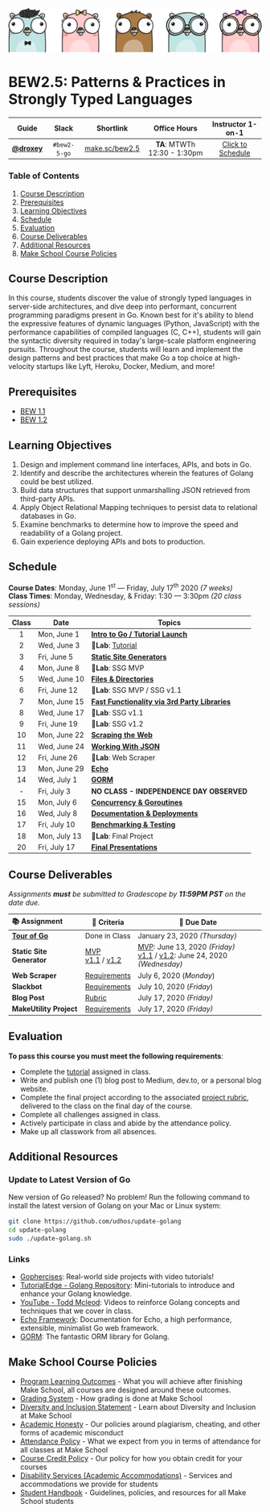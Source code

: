 ![](https://raw.githubusercontent.com/ashleymcnamara/gophers/master/GOPHER_AVATARS.jpg)

# BEW2.5: Patterns & Practices in Strongly Typed Languages

|                  Guide                   |    Slack     | Shortlink | Office Hours | Instructor 1-on-1 |
| :--------------------------------------: | :----------: | :--------------------------------------: | :-----------------------------------------------: |  :----------: |
| [**@droxey**](https://github.com/droxey) | `#bew2-5-go` | [make.sc/bew2.5](https://make.sc/bew2.5) | **TA**: MTWTh 12:30 - 1:30pm |  [Click to Schedule](https://make.sc/codewithdani) |

<!-- omit in toc -->
### Table of Contents

1. [Course Description](#course-description)
2. [Prerequisites](#prerequisites)
3. [Learning Objectives](#learning-objectives)
4. [Schedule](#schedule)
5. [Evaluation](#evaluation)
6. [Course Deliverables](#course-deliverables)
7. [Additional Resources](#additional-resources)
8. [Make School Course Policies](#make-school-course-policies)

## Course Description

In this course, students discover the value of strongly typed languages in server-side architectures, and dive deep into performant, concurrent programming paradigms present in Go. Known best for it's ability to blend the expressive features of dynamic languages (Python, JavaScript) with the performance capabilities of compiled languages (C, C++), students will gain the syntactic diversity required in today's large-scale platform engineering pursuits. Throughout the course, students will learn and implement the design patterns and best practices that make Go a top choice at high-velocity startups like Lyft, Heroku, Docker, Medium, and more!

## Prerequisites

- [BEW 1.1](https://make.sc/bew1.1)
- [BEW 1.2](https://make.sc/bew1.2)

## Learning Objectives

1. Design and implement command line interfaces, APIs, and bots in Go.
2. Identify and describe the architectures wherein the features of Golang could be best utilized.
3. Build data structures that support unmarshalling JSON retrieved from third-party APIs.
4. Apply Object Relational Mapping techniques to persist data to relational databases in Go.
5. Examine benchmarks to determine how to improve the speed and readability of a Golang project.
6. Gain experience deploying APIs and bots to production.

## Schedule

**Course Dates**: Monday, June 1<sup>st</sup> &mdash; Friday, July 17<sup>th</sup> 2020 _(7 weeks)_<br>
**Class Times**: Monday, Wednesday, & Friday: 1:30 &mdash; 3:30pm _(20 class sessions)_

| Class | Date         | Topics                                                                    |
|:-----:|------------|---------------------------------------------------------------------------|
| 1     | Mon, June 1  | [**Intro to Go / Tutorial Launch**](https://tour.golang.org)                  |
| 2     | Wed, June 3  | 🔬**Lab**: [Tutorial](https://tour.golang.org)                  |
| 3     | Fri, June 5  | **[Static Site Generators](Lessons/SSGProject.md)**                       |
| 4     | Mon, June 8  | 🔬**Lab**: SSG MVP                                                        |
| 5     | Wed, June 10 | **[Files & Directories](Lessons/FilesDirectories.md)**                    |
| 6     | Fri, June 12 | 🔬**Lab**: SSG MVP / SSG v1.1                                             |
| 7     | Mon, June 15 | **[Fast Functionality via 3rd Party Libraries](Lessons/3rdPartyLibs.md)** |
| 8     | Wed, June 17 | 🔬**Lab**: SSG v1.1                                                       |
| 9     | Fri, June 19 | 🔬**Lab**: SSG v1.2                                                       |
| 10    | Mon, June 22 | **[Scraping the Web](Lessons/WebScraping.md)**                            |
| 11    | Wed, June 24 | **[Working With JSON](Lessons/JSON.md)**                                  |
| 12    | Fri, June 26 | 🔬**Lab**: Web Scraper                                                    |
| 13    | Mon, June 29 | **[Echo](Lessons/Lesson04.md)**                                           |
| 14    | Wed, July 1  | **[GORM](Lessons/Lesson06.md)**                                           |
| -     | Fri, July 3  | **NO CLASS - INDEPENDENCE DAY OBSERVED**                                  |
| 15    | Mon, July 6  | **[Concurrency & Goroutines](Lessons/Lesson07.md)**                       |
| 16    | Wed, July 8  | **[Documentation & Deployments](Lessons/DocsDeploy.md)**                  |
| 17    | Fri, July 10 | **[Benchmarking & Testing](Lessons/Lesson09.md)**                         |
| 18    | Mon, July 13 | 🔬**Lab**: Final Project                                                  |
| 20    | Fri, July 17 | [**Final Presentations**](Project/MakeUtility.md)                             |

## Course Deliverables

*Assignments **must** be submitted to Gradescope by **11:59PM PST** on the date due.*

| 📚   Assignment                                      | 🔗   Criteria                                                 | 📆   Due Date                                                 |
| :-------------------------------------------------- | ------------------------------------------------------------ | ------------------------------------------------------------ |
| **[Tour of Go](https://tour.golang.org/welcome/1)** | Done in Class                                                | January 23, 2020 *(Thursday)*                                |
| **Static Site Generator** | [MVP](https://github.com/Make-School-Labs/makesite#mvp)  <br />[v1.1](https://github.com/Make-School-Labs/makesite#v1.1) / [v1.2](https://github.com/Make-School-Labs/makesite#v1.2) | <u>MVP</u>: June 13, 2020 *(Friday)*<br /><u>v1.1</u> / <u>v1.2</u>: June 24, 2020 *(Wednesday)* |
| **Web Scraper** |   [Requirements](https://make.sc/makescraper) |  July 6, 2020 (*Monday*) |
| **Slackbot** | [Requirements](https://github.com/droxey/goslackit) | July 10, 2020 (*Friday*) |
| **Blog Post** | [Rubric](https://docs.google.com/document/d/1T1oqHFoRo0kl7mPUTFupmsoEkLYltKsVgtqyGKDaCgY/edit) | July 17, 2020 *(Friday)* |
| **MakeUtility Project** | [Requirements](https://make.sc/makeutility) |  July 17, 2020 *(Friday)* |

## Evaluation

**To pass this course you must meet the following requirements**:

- Complete the [tutorial](https://tour.golang.org) assigned in class.
- Write and publish one (1) blog post to Medium, dev.to, or a personal blog website.
- Complete the final project according to the associated [project rubric](Project/MakeUtility.md), delivered to the class on the final day of the course.
- Complete all challenges assigned in class.
- Actively participate in class and abide by the attendance policy.
- Make up all classwork from all absences.

## Additional Resources

### Update to Latest Version of Go

New version of Go released? No problem! Run the following command to install the latest version of Golang on your Mac or Linux system:

```bash
git clone https://github.com/udhos/update-golang
cd update-golang
sudo ./update-golang.sh
```

### Links

- [Gophercises](https://gophercises.com/): Real-world side projects with video tutorials!
- [TutorialEdge - Golang Repository](https://github.com/elliotforbes/tutorialedge-v2/tree/master/content/golang): Mini-tutorials to introduce and enhance your Golang knowledge.
- [YouTube - Todd Mcleod](https://www.youtube.com/user/toddmcleod/playlists): Videos to reinforce Golang concepts and techniques that we cover in class.
- [Echo Framework](https://echo.labstack.com/guide): Documentation for Echo, a high performance, extensible, minimalist Go web framework.
- [GORM](http://doc.gorm.io/#): The fantastic ORM library for Golang.

## Make School Course Policies

- [Program Learning Outcomes](https://make.sc/program-learning-outcomes) - What you will achieve after finishing Make School, all courses are designed around these outcomes.
- [Grading System](https://make.sc/grading-system) - How grading is done at Make School
- [Diversity and Inclusion Statement](https://make.sc/diversity-and-inclusion-statement) - Learn about Diversity and Inclusion at Make School
- [Academic Honesty](https://make.sc/academic-honesty-policy) - Our policies around plagiarism, cheating, and other forms of academic misconduct
- [Attendance Policy](https://make.sc/attendance-policy) - What we expect from you in terms of attendance for all classes at Make School
- [Course Credit Policy](https://make.sc/course-credit-policy) - Our policy for how you obtain credit for your courses
- [Disability Services (Academic Accommodations)](https://make.sc/disability-services) - Services and accommodations we provide for students
- [Student Handbook](https://make.sc/student-handbook) - Guidelines, policies, and resources for all Make School students
